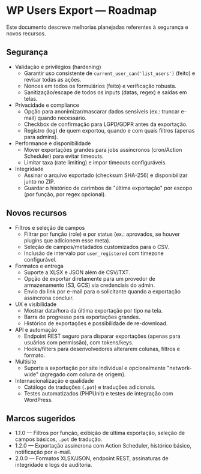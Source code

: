 # WP Users Export — Roadmap

Este documento descreve melhorias planejadas referentes à segurança e novos recursos.

## Segurança
- Validação e privilégios (hardening)
  - Garantir uso consistente de `current_user_can('list_users')` (feito) e revisar todas as ações.
  - Nonces em todos os formulários (feito) e verificação robusta.
  - Sanitização/escape de todos os inputs (datas, regex) e saídas em telas.
- Privacidade e compliance
  - Opção para anonimizar/mascarar dados sensíveis (ex.: truncar e-mail) quando necessário.
  - Checkbox de confirmação para LGPD/GDPR antes da exportação.
  - Registro (log) de quem exportou, quando e com quais filtros (apenas para admins).
- Performance e disponibilidade
  - Mover exportações grandes para jobs assíncronos (cron/Action Scheduler) para evitar timeouts.
  - Limitar taxa (rate limiting) e impor timeouts configuráveis.
- Integridade
  - Assinar o arquivo exportado (checksum SHA-256) e disponibilizar junto no ZIP.
  - Guardar o histórico de carimbos de "última exportação" por escopo (por função, por regex opcional).

## Novos recursos
- Filtros e seleção de campos
  - Filtrar por função (role) e por status (ex.: aprovados, se houver plugins que adicionem esse meta).
  - Seleção de campos/metadados customizados para o CSV.
  - Inclusão de intervalo por `user_registered` com timezone configurável.
- Formatos e entrega
  - Suporte a XLSX e JSON além de CSV/TXT.
  - Opção de exportar diretamente para um provedor de armazenamento (S3, GCS) via credenciais do admin.
  - Envio do link por e-mail para o solicitante quando a exportação assíncrona concluir.
- UX e visibilidade
  - Mostrar data/hora da última exportação por tipo na tela.
  - Barra de progresso para exportações grandes.
  - Histórico de exportações e possibilidade de re-download.
- API e automação
  - Endpoint REST seguro para disparar exportações (apenas para usuários com permissão), com tokens/keys.
  - Hooks/filters para desenvolvedores alterarem colunas, filtros e formato.
- Multisite
  - Suporte a exportação por site individual e opcionalmente "network-wide" (agregado com coluna de origem).
- Internacionalização e qualidade
  - Catálogo de traduções (`.pot`) e traduções adicionais.
  - Testes automatizados (PHPUnit) e testes de integração com WordPress.

## Marcos sugeridos
- 1.1.0 — Filtros por função, exibição de última exportação, seleção de campos básicos, `.pot` de tradução.
- 1.2.0 — Exportação assíncrona com Action Scheduler, histórico básico, notificação por e-mail.
- 2.0.0 — Formatos XLSX/JSON, endpoint REST, assinaturas de integridade e logs de auditoria.
